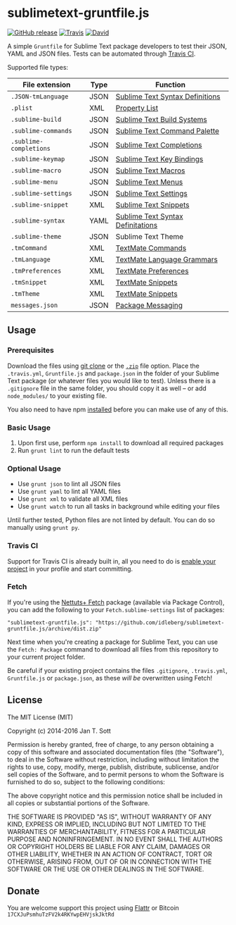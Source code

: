 # sublimetext-gruntfile.js 

[![GitHub release](https://img.shields.io/github/release/idleberg/sublimetext-gruntfile.js.svg?style=flat-square)](https://github.com/idleberg/sublimetext-gruntfile.js/releases)
[![Travis](https://img.shields.io/travis/idleberg/sublimetext-gruntfile.js.svg?style=flat-square)](https://travis-ci.org/idleberg/sublimetext-gruntfile.js)
[![David](https://img.shields.io/david/dev/idleberg/sublimetext-gruntfile.js.svg?style=flat-square)](https://david-dm.org/idleberg/sublimetext-gruntfile.js#info=devDependencies)

A simple `Gruntfile` for Sublime Text package developers to test their JSON, YAML and JSON files. Tests can be automated through [Travis CI](https://travis-ci.org/).

Supported file types:

File extension         | Type | Function
-----------------------|------|---------
`.JSON-tmLanguage`     | JSON | [Sublime Text Syntax Definitions](http://docs.sublimetext.info/en/latest/reference/syntaxdefs.html)
`.plist`               | XML  | [Property List](https://developer.apple.com/library/Mac/documentation/Darwin/Reference/ManPages/man5/plist.5.html)
`.sublime-build`       | JSON | [Sublime Text Build Systems](https://docs.sublimetext.info/en/latest/file_processing/build_systems.html)
`.sublime-commands`    | JSON | [Sublime Text Command Palette](https://docs.sublimetext.info/en/latest/reference/command_palette.html)
`.sublime-completions` | JSON | [Sublime Text Completions](https://docs.sublimetext.info/en/latest/extensibility/completions.html)
`.sublime-keymap`      | JSON | [Sublime Text Key Bindings](https://docs.sublimetext.info/en/latest/reference/key_bindings.html)
`.sublime-macro`       | JSON | [Sublime Text Macros](https://docs.sublimetext.info/en/latest/extensibility/macros.html)
`.sublime-menu`        | JSON | [Sublime Text Menus](https://docs.sublimetext.info/en/latest/customization/menus.html)
`.sublime-settings`    | JSON | [Sublime Text Settings](https://docs.sublimetext.info/en/latest/customization/settings.html)
`.sublime-snippet`     | XML  | [Sublime Text Snippets](http://docs.sublimetext.info/en/latest/reference/syntaxdefs.html)
`.sublime-syntax `     | YAML   | [Sublime Text Syntax Definitations](http://docs.sublimetext.info/en/latest/reference/syntaxdefs.html)
`.sublime-theme`       | JSON | Sublime Text Theme
`.tmCommand`           | XML  | [TextMate Commands](http://manual.macromates.com/en/commands)
`.tmLanguage`          | XML  | [TextMate Language Grammars](http://manual.macromates.com/en/language_grammars)
`.tmPreferences`       | XML  | [TextMate Preferences](http://manual.macromates.com/en/preferences_items)
`.tmSnippet`           | XML  | [TextMate Snippets](http://manual.macromates.com/en/snippets)
`.tmTheme`             | XML  | [TextMate Snippets](http://manual.macromates.com/en/themes)
`messages.json`        | JSON | [Package Messaging](https://sublime.wbond.net/docs/messaging)

## Usage

### Prerequisites

Download the files using [git clone](http://git-scm.com/docs/git-clone) or the [`.zip`](https://github.com/idleberg/sublimetext-gruntfile.js/archive/master.zip) file option. Place the `.travis.yml`, `Gruntfile.js` and `package.json` in the folder of your Sublime Text package (or whatever files you would like to test). Unless there is a `.gitignore` file in the same folder, you should copy it as well – or add `node_modules/` to your existing file.

You also need to have npm [installed](http://www.joyent.com/blog/installing-node-and-npm/) before you can make use of any of this.
 
### Basic Usage

1. Upon first use, perform `npm install` to download all required packages
2. Run `grunt lint` to run the default tests

### Optional Usage

* Use `grunt json` to lint all JSON files
* Use `grunt yaml` to lint all YAML files
* Use `grunt xml` to validate all XML files
* Use `grunt watch` to run all tasks in background while editing your files

Until further tested, Python files are not linted by default. You can do so manually using `grunt py`.

### Travis CI

Support for Travis CI is already built in, all you need to do is [enable your project](https://travis-ci.org/profile) in your profile and start committing.

### Fetch

If you're using the [Nettuts+ Fetch](https://github.com/weslly/Nettuts-Fetch) package (available via Package Control), you can add the following to your `Fetch.sublime-settings` list of packages:

    "sublimetext-gruntfile.js": "https://github.com/idleberg/sublimetext-gruntfile.js/archive/dist.zip"

Next time when you're creating a package for Sublime Text, you can use the `Fetch: Package` command to download all files from this repository to your current project folder.

Be careful if your existing project contains the files `.gitignore`, `.travis.yml`, `Gruntfile.js` or `package.json`, as these *will be* overwritten using Fetch!

## License

The MIT License (MIT)

Copyright (c) 2014-2016 Jan T. Sott

Permission is hereby granted, free of charge, to any person obtaining a copy of this software and associated documentation files (the "Software"), to deal in the Software without restriction, including without limitation the rights to use, copy, modify, merge, publish, distribute, sublicense, and/or sell copies of the Software, and to permit persons to whom the Software is furnished to do so, subject to the following conditions:

The above copyright notice and this permission notice shall be included in all copies or substantial portions of the Software.

THE SOFTWARE IS PROVIDED "AS IS", WITHOUT WARRANTY OF ANY KIND, EXPRESS OR IMPLIED, INCLUDING BUT NOT LIMITED TO THE WARRANTIES OF MERCHANTABILITY, FITNESS FOR A PARTICULAR PURPOSE AND NONINFRINGEMENT. IN NO EVENT SHALL THE AUTHORS OR COPYRIGHT HOLDERS BE LIABLE FOR ANY CLAIM, DAMAGES OR OTHER LIABILITY, WHETHER IN AN ACTION OF CONTRACT, TORT OR OTHERWISE, ARISING FROM, OUT OF OR IN CONNECTION WITH THE SOFTWARE OR THE USE OR OTHER DEALINGS IN THE SOFTWARE.

## Donate

You are welcome support this project using [Flattr](https://flattr.com/submit/auto?user_id=idleberg&url=https://github.com/idleberg/sublimetext-gruntfile.js) or Bitcoin `17CXJuPsmhuTzFV2k4RKYwpEHVjskJktRd`
